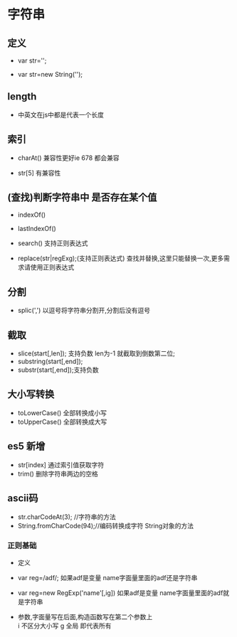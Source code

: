 # 字符串

## 定义

* var str='';

* var str=new String('');

## length

* 中英文在js中都是代表一个长度

## 索引

* charAt() 兼容性更好ie 678 都会兼容

* str[5]  有兼容性

## (查找)判断字符串中 是否存在某个值

* indexOf()

* lastIndexOf()

* search() 支持正则表达式

* replace(str|regExg);(支持正则表达式) 
  查找并替换,这里只能替换一次,更多需求请使用正则表达式

## 分割

* splic(',') 以逗号将字符串分割开,分割后没有逗号

## 截取
* slice(start[,len]); 支持负数 len为-1 就截取到倒数第二位;
* substring(start[,end]);
* substr(start[,end]);支持负数

## 大小写转换

* toLowerCase() 全部转换成小写
* toUpperCase() 全部转换成大写

## es5 新增
* str[index] 通过索引值获取字符
* trim() 删除字符串两边的空格

## ascii码

* str.charCodeAt(3); //字符串的方法
* String.fromCharCode(94);//编码转换成字符 String对象的方法
### 正则基础

* 定义

* var reg=/adf/; 如果adf是变量 name字面量里面的adf还是字符串

* var reg=new RegExp('name'[,ig]) 如果adf是变量 name字面量里面的adf就是字符串

* 参数,字面量写在后面,构造函数写在第二个参数上  
  i 不区分大小写
  g 全局 即代表所有


